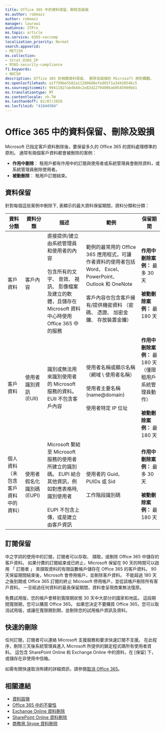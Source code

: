 ```yaml
---
title: Office 365 中的資料保留、刪除及毀損
ms.author: robmazz
author: robmazz
manager: laurawi
audience: ITPro
ms.topic: article
ms.service: O365-seccomp
localization_priority: Normal
search.appverid:
- MET150
ms.collection:
- Strat_O365_IP
- M365-security-compliance
f1.keywords:
- NOCSH
description: Office 365 的相關資料保留、 刪除及毀損的 Microsoft 原則概觀。
ms.openlocfilehash: a1f799be5582a112808d8efed65f1a3d420546c5
ms.sourcegitcommit: 99411927abdb40c2e82d2279489ba60545989bb1
ms.translationtype: MT
ms.contentlocale: zh-TW
ms.lasthandoff: 02/07/2020
ms.locfileid: "41844504"
---
```

# <a name="data-retention-deletion-and-destruction-in-office-365"></a>Office 365 中的資料保留、刪除及毀損

Microsoft 已指定客戶資料刪除後，要保留多久的 Office 365 的資料處理標準的原則。 通常有兩個客戶資料都會被刪除的案例：

- **作用中刪除**： 租用戶都有作用中的訂閱與使用者或系統管理員會刪除資料，或系統管理員刪除使用者。
- **被動刪除**： 租用戶訂閱結束。

## <a name="data-retention"></a>資料保留

針對每個這些案例中刪除下, 表顯示的最大資料保留期間，資料分類和分類：

| 資料分類 | 資料分類 | 描述 | 範例 | 保留期間 |
|-----------------|-----------------|-----------------|----------------------------------|-------------------------------|
| 客戶資料 | 客戶內容| 直接提供/建立由系統管理員和使用者的內容 <br><br> 包含所有的文字、 音效、 視訊、 影像檔案及建立的軟體，且儲存在 Microsoft 資料中心時使用 Office 365 中的服務 | 範例的最常用的 Office 365 應用程式，可讓作者資料的使用者包括 Word、 Excel、 PowerPoint、 Outlook 和 OneNote <br><br> 客戶內容也包含客戶擁有/提供機密資料 （密碼、 憑證、 加密金鑰、 存放裝置金鑰） | **作用中刪除案例：** 最多 30 天 <br><br> **被動刪除案例：** 最 180 天 |
| 客戶資料 | 使用者識別資訊 (EUII) | 識別或無法用來識別使用者的 Microsoft 服務的資料。 EUII 不包含客戶內容 | 使用者名稱或顯示名稱 （網域 \ 使用者名稱） <br><br> 使用者主要名稱 (name@domain) <br><br>  使用者特定 IP 位址 | **作用中刪除案例：** 最 180 天 （僅限租用戶系統管理員動作） <br><br> **被動刪除案例：** 最 180 天 |
| 個人資料 <br> （未包含客戶資料中的資料） | 使用者假名化識別碼 (EUPI) | Microsoft 繫結至 Microsoft 服務的使用者所建立的識別碼。 EUPI 結合其他資訊，例如對應表格時, 識別使用者 <br><br> EUPI 不包含上傳，或是建立由客戶資訊 | 使用者的 Guid、 PUIDs 或 Sid <br><br> 工作階段識別碼 | **作用中刪除案例：** 最多 30 天 <br><br> **被動刪除案例：** 最 180 天 |

## <a name="subscription-retention"></a>訂閱保留

中之字詞的使用中的訂閱，訂閱者可以存取、 擷取，或刪除 Office 365 中儲存的客戶資料。 如果付費的訂閱結束或已終止，Microsoft 保留在 90 天的時間可以啟用 「 訂閱者 」 來擷取資料的有限函數帳戶儲存在 Office 365 的客戶資料。 90 天保留期間結束後，Microsoft 會停用帳戶，並刪除客戶資料。 不能超過 180 天之後到期或 Office 365 訂閱的終止 Microsoft 停用帳戶，並從該帳戶刪除所有客戶資料。 一旦經過任何資料的最長保留期間，資料會呈現商業無法復原。

免費試用版，您的帳戶會移到寬限期狀態 30 天中大部分的國家和地區。 這段期間寬限期，您可以購買 Office 365。 如果您決定不要購買 Office 365，您可以取消試用版，或讓在寬限期到期，並刪除您的試用帳戶資訊及資料。

## <a name="expedited-deletion"></a>快速的刪除

任何訂閱，訂閱者可以連絡 Microsoft 支援服務和要求快速訂閱不支援。 在此程序，刪除三天後系統管理員進入 Microsoft 所提供的鎖定程式碼所有使用者資料。 這包含 SharePoint Online 和 Exchange Online 中的資料，在 [保留] 下，或儲存在非使用中信箱。

如需有關快速取消佈建的詳細資訊，請參閱[取消 Office 365](https://docs.microsoft.com/office365/admin/subscriptions-and-billing/cancel-your-subscription)。

## <a name="related-links"></a>相關連結

- [資料毀損](office-365-data-destruction.md)
- [Office 365 中的不變性](office-365-data-immutability.md)
- [Exchange Online 資料刪除](office-365-exchange-online-data-deletion.md)
- [SharePoint Online 資料刪除](office-365-sharepoint-online-data-deletion.md)
- [商務用 Skype 資料刪除](office-365-skype-data-deletion.md)